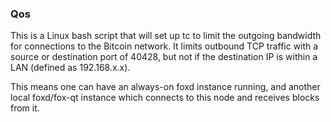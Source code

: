 ### Qos ###

This is a Linux bash script that will set up tc to limit the outgoing bandwidth for connections to the Bitcoin network. It limits outbound TCP traffic with a source or destination port of 40428, but not if the destination IP is within a LAN (defined as 192.168.x.x).

This means one can have an always-on foxd instance running, and another local foxd/fox-qt instance which connects to this node and receives blocks from it.
